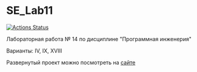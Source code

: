 # SE_Lab11

[![Actions Status](https://github.com/antropova96/SE_Lab11/actions/workflows/test.yml/badge.svg)](https://github.com/antropova96/SE_Lab11/actions/)

Лабораторная работа № 14 по дисциплине "Программная инженерия"

Варианты: IV, IX, XVIII

Развернутый проект можно посмотреть на [сайте](https://selab11-zwwyienf8x2urnjycjmszd.streamlit.app/)
